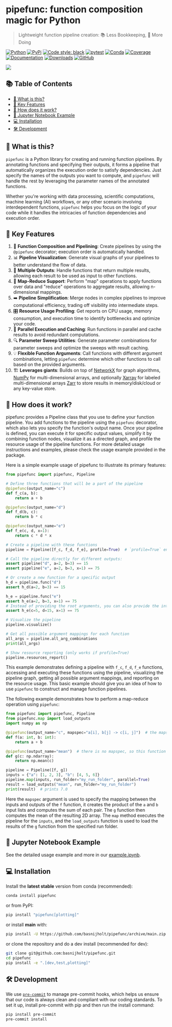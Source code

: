 # pipefunc: function composition magic for Python

> Lightweight function pipeline creation: 📚 Less Bookkeeping, 🎯 More Doing

[![Python](https://img.shields.io/pypi/pyversions/pipefunc)](https://pypi.org/project/pipefunc/)
[![PyPi](https://img.shields.io/pypi/v/pipefunc?color=blue)](https://pypi.org/project/pipefunc/)
[![Code style: black](https://img.shields.io/badge/code%20style-black-000000.svg)](https://github.com/psf/black)
[![pytest](https://github.com/basnijholt/pipefunc/actions/workflows/pytest.yml/badge.svg)](https://github.com/basnijholt/pipefunc/actions/workflows/pytest.yml)
[![Conda](https://img.shields.io/badge/install%20with-conda-green.svg)](https://anaconda.org/conda-forge/pipefunc)
[![Coverage](https://img.shields.io/codecov/c/github/basnijholt/pipefunc)](https://codecov.io/gh/basnijholt/pipefunc)
[![Documentation](https://readthedocs.org/projects/pipefunc/badge/?version=latest)](https://pipefunc.readthedocs.io/en/latest/?badge=latest)
[![Downloads](https://img.shields.io/conda/dn/conda-forge/pipefunc.svg)](https://anaconda.org/conda-forge/pipefunc)
[![GitHub](https://img.shields.io/github/stars/basnijholt/pipefunc.svg?style=social)](https://github.com/basnijholt/pipefunc/stargazers)


![](https://user-images.githubusercontent.com/6897215/253785642-cf2a6941-2ea6-41b0-8225-b3e52e94c4de.png)

<!-- toc-start -->
## :books: Table of Contents
<!-- START doctoc generated TOC please keep comment here to allow auto update -->
<!-- DON'T EDIT THIS SECTION, INSTEAD RE-RUN doctoc TO UPDATE -->

- [:thinking: What is this?](#thinking-what-is-this)
- [:rocket: Key Features](#rocket-key-features)
- [:test_tube: How does it work?](#test_tube-how-does-it-work)
- [:notebook: Jupyter Notebook Example](#notebook-jupyter-notebook-example)
- [:computer: Installation](#computer-installation)
- [:hammer_and_wrench: Development](#hammer_and_wrench-development)

<!-- END doctoc generated TOC please keep comment here to allow auto update -->
<!-- toc-end -->

## :thinking: What is this?

`pipefunc` is a Python library for creating and running function pipelines. By annotating functions and specifying their outputs, it forms a pipeline that automatically organizes the execution order to satisfy dependencies. Just specify the names of the outputs you want to compute, and `pipefunc` will handle the rest by leveraging the parameter names of the annotated functions.

Whether you're working with data processing, scientific computations, machine learning (AI) workflows, or any other scenario involving interdependent functions, `pipefunc` helps you focus on the logic of your code while it handles the intricacies of function dependencies and execution order.

## :rocket: Key Features

1. 🚀 **Function Composition and Pipelining**: Create pipelines by using the `@pipefunc` decorator; execution order is automatically handled.
2. 📊 **Pipeline Visualization**: Generate visual graphs of your pipelines to better understand the flow of data.
3. 👥 **Multiple Outputs**: Handle functions that return multiple results, allowing each result to be used as input to other functions.
4. 🔁 **Map-Reduce Support**: Perform "map" operations to apply functions over data and "reduce" operations to aggregate results, allowing n-dimensional mappings.
5. ➡️ **Pipeline Simplification**: Merge nodes in complex pipelines to improve computational efficiency, trading off visibility into intermediate steps.
6. 🎛️ **Resource Usage Profiling**: Get reports on CPU usage, memory consumption, and execution time to identify bottlenecks and optimize your code.
7. 🔄 **Parallel Execution and Caching**: Run functions in parallel and cache results to avoid redundant computations.
8. 🔍 **Parameter Sweep Utilities**: Generate parameter combinations for parameter sweeps and optimize the sweeps with result caching.
9. 💡 **Flexible Function Arguments**: Call functions with different argument combinations, letting `pipefunc` determine which other functions to call based on the provided arguments.
10. 🏗️ **Leverages giants**: Builds on top of [NetworkX](https://networkx.org/) for graph algorithms, [NumPy](https://numpy.org/) for multi-dimensional arrays, and optionally [Xarray](https://docs.xarray.dev/) for labeled multi-dimensional arrays [Zarr](https://zarr.readthedocs.io/) to store results in memory/disk/cloud or any key-value store.

## :test_tube: How does it work?

pipefunc provides a Pipeline class that you use to define your function pipeline.
You add functions to the pipeline using the `pipefunc` decorator, which also lets you specify the function's output name.
Once your pipeline is defined, you can execute it for specific output values, simplify it by combining function nodes, visualize it as a directed graph, and profile the resource usage of the pipeline functions.
For more detailed usage instructions and examples, please check the usage example provided in the package.

Here is a simple example usage of pipefunc to illustrate its primary features:

```python
from pipefunc import pipefunc, Pipeline

# Define three functions that will be a part of the pipeline
@pipefunc(output_name="c")
def f_c(a, b):
    return a + b

@pipefunc(output_name="d")
def f_d(b, c):
    return b * c

@pipefunc(output_name="e")
def f_e(c, d, x=1):
    return c * d * x

# Create a pipeline with these functions
pipeline = Pipeline([f_c, f_d, f_e], profile=True)  # `profile=True` enables resource profiling

# Call the pipeline directly for different outputs:
assert pipeline("d", a=2, b=3) == 15
assert pipeline("e", a=2, b=3, x=1) == 75

# Or create a new function for a specific output
h_d = pipeline.func("d")
assert h_d(a=2, b=3) == 15

h_e = pipeline.func("e")
assert h_e(a=2, b=3, x=1) == 75
# Instead of providing the root arguments, you can also provide the intermediate results directly
assert h_e(c=5, d=15, x=1) == 75

# Visualize the pipeline
pipeline.visualize()

# Get all possible argument mappings for each function
all_args = pipeline.all_arg_combinations
print(all_args)

# Show resource reporting (only works if profile=True)
pipeline.resources_report()
```

This example demonstrates defining a pipeline with `f_c`, `f_d`, `f_e` functions, accessing and executing these functions using the pipeline, visualizing the pipeline graph, getting all possible argument mappings, and reporting on the resource usage.
This basic example should give you an idea of how to use `pipefunc` to construct and manage function pipelines.

The following example demonstrates how to perform a map-reduce operation using `pipefunc`:

```python
from pipefunc import pipefunc, Pipeline
from pipefunc.map import load_outputs
import numpy as np

@pipefunc(output_name="c", mapspec="a[i], b[j] -> c[i, j]")  # the mapspec is used to specify the mapping
def f(a: int, b: int):
    return a + b

@pipefunc(output_name="mean")  # there is no mapspec, so this function takes the full 2D array
def g(c: np.ndarray):
    return np.mean(c)

pipeline = Pipeline([f, g])
inputs = {"a": [1, 2, 3], "b": [4, 5, 6]}
pipeline.map(inputs, run_folder="my_run_folder", parallel=True)
result = load_outputs("mean", run_folder="my_run_folder")
print(result)  # prints 7.0
```

Here the `mapspec` argument is used to specify the mapping between the inputs and outputs of the `f` function, it creates the product of the `a` and `b` input lists and computes the sum of each pair. The `g` function then computes the mean of the resulting 2D array. The `map` method executes the pipeline for the `inputs`, and the `load_outputs` function is used to load the results of the `g` function from the specified run folder.

## :notebook: Jupyter Notebook Example

See the detailed usage example and more in our [example.ipynb](https://github.com/basnijholt/pipefunc/blob/main/example.ipynb).

## :computer: Installation

Install the **latest stable** version from conda (recommended):

```bash
conda install pipefunc
```

or from PyPI:

```bash
pip install "pipefunc[plotting]"
```

or install **main** with:

```bash
pip install -U https://github.com/basnijholt/pipefunc/archive/main.zip
```

or clone the repository and do a dev install (recommended for dev):

```bash
git clone git@github.com:basnijholt/pipefunc.git
cd pipefunc
pip install -e ".[dev,test,plotting]"
```

## :hammer_and_wrench: Development

We use [`pre-commit`](https://pre-commit.com/) to manage pre-commit hooks, which helps us ensure that our code is always clean and compliant with our coding standards.
To set it up, install pre-commit with pip and then run the install command:

```bash
pip install pre-commit
pre-commit install
```
